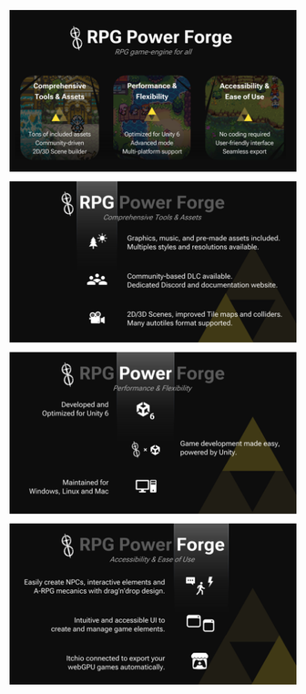 ![slide.png](./../../../media/about/presentation/slides/Diapositive1.PNG)

![slide.png](./../../../media/about/presentation/slides/Diapositive2.PNG)

![slide.png](./../../../media/about/presentation/slides/Diapositive3.PNG)

![slide.png](./../../../media/about/presentation/slides/Diapositive4.PNG)